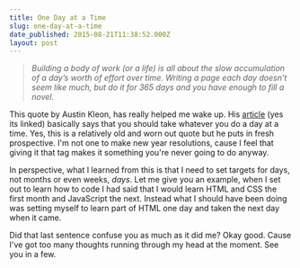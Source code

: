 ```yaml
---
title: One Day at a Time
slug: one-day-at-a-time
date_published: 2015-08-21T11:38:52.000Z
layout: post
---
```


>*Building a body of work (or a life) is all about the slow accumulation of a day’s worth of effort over time. Writing a page each day doesn’t seem like much, but do it for 365 days and you have enough to fill a novel.*

This quote by Austin Kleon, has really helped me wake up. His [article](http://austinkleon.com/2013/12/29/something-small-every-day/) (yes its linked) basically says that you should take whatever you do a day at a time. Yes, this is a relatively old and worn out quote but he puts in fresh prospective. I'm not one to make new year resolutions, cause I feel that giving it that tag makes it something you're never going to do anyway. 

In perspective, what I learned from this is that I need to set targets for days, not months or even weeks, *days*. Let me give you an example, when I set out to learn how to code I had said that I would learn HTML and CSS the first month and JavaScript the next. Instead what I should have been doing was setting myself to learn part of HTML one day and taken the next day when it came. 

Did that last sentence confuse you as much as it did me? Okay good. Cause I've got too many thoughts running through my head at the moment. See you in a few. 
